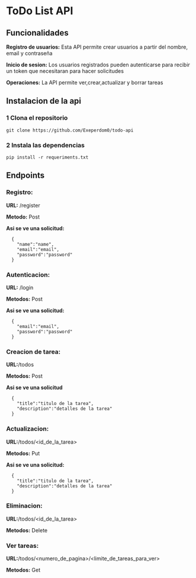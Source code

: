 # ToDo List API
## Funcionalidades
**Registro de usuarios:** Esta API permite crear usuarios a partir del nombre, email y contraseña

**Inicio de sesion:** Los usuarios registrados pueden autenticarse para recibir un token que necesitaran para hacer solicitudes

**Operaciones:** La API permite ver,crear,actualizar y borrar tareas

## Instalacion de la api

### 1 Clona el repositorio
```
git clone https://github.com/Exeperdom0/todo-api
```

### 2 Instala las dependencias
```
pip install -r requeriments.txt
```
## Endpoints
  
  ### **Registro:**

  **URL:** /register
  
  **Metodo:** Post

**Asi se ve una solicitud:**
```
  {
    "name":"name",
    "email":"email",
    "password":"password"
  }
```

  ### **Autenticacion:**

  **URL:** /login

  **Metodos:** Post

**Asi se ve una solicitud:**
```
  {
    "email":"email",
    "password":"password"
  }
```
  ### **Creacion de tarea:**

  **URL:**/todos
  
  **Metodos:** Post

**Asi se ve una solicitud**
```
  {
    "title":"titulo de la tarea",
    "description":"detalles de la tarea"
  }
```
  
  ### **Actualizacion:**

  **URL:**/todos/<id_de_la_tarea>

  **Metodos:** Put

  **Asi se ve una solicitud:**
```
  {
    "title":"titulo de la tarea",
    "description":"detalles de la tarea"
  }
```

  ### **Eliminacion:**

  **URL:**/todos/<id_de_la_tarea>

  **Metodos:** Delete

  ### **Ver tareas:**

  **URL:**/todos/<numero_de_pagina>/<limite_de_tareas_para_ver> 

  **Metodos:** Get
